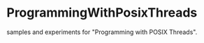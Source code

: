 ProgrammingWithPosixThreads
===========================

samples and experiments for "Programming with POSIX Threads".

